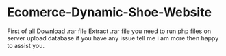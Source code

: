 # Ecomerce-Dynamic-Shoe-Website
First of all Download .rar file
Extract .rar file 
you need to run php files on server 
upload database 
if you have any issue tell me i am more then happy to assist you.


